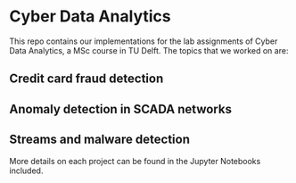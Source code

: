 # Cyber Data Analytics

This repo contains our implementations for the lab assignments of Cyber Data Analytics, a MSc course in TU Delft.
The topics that we worked on are:

## Credit card fraud detection

## Anomaly detection in SCADA networks

## Streams and malware detection

More details on each project can be found in the Jupyter Notebooks included.
